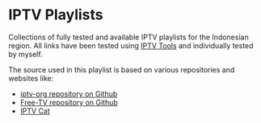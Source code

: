 # IPTV Playlists
Collections of fully tested and available IPTV playlists for the Indonesian region. All links have been tested using [IPTV Tools](http://www.iptvtools.net/?svc=check) and individually tested by myself.

The source used in this playlist is based on various repositories and websites like:
- [iptv-org repository on Github](https://github.com/iptv-org/iptv)
- [Free-TV repository on Github](https://github.com/Free-TV/IPTV)
- [IPTV Cat](https://iptvcat.com/indonesia__8)
